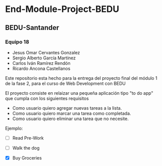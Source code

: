 # End-Module-Project-BEDU
## BEDU-Santander
### Equipo 18
- Jesus Omar Cervantes Gonzalez
- Sergio Alberto García Martínez
- Carlos Iván Ramírez Rendón
- Ricardo Ancona Castellanos

Este repositorio esta hecho para la entrega del proyecto final del módulo 1 de la fase 2, para el curso de Web Development con BEDU

El proyecto consiste en relaizar una pequeña aplicación tipo "to do app" que cumpla con los siguientes requisitos 

- Como usuario quiero agregar nuevas tareas a la lista.
- Como usuario quiero marcar una tarea como completada.
- Como usuario quiero eliminar una tarea que no necesite.

Ejemplo:

- [ ] Read Pre-Work
- [ ] Walk the dog
- [x] Buy Groceries





